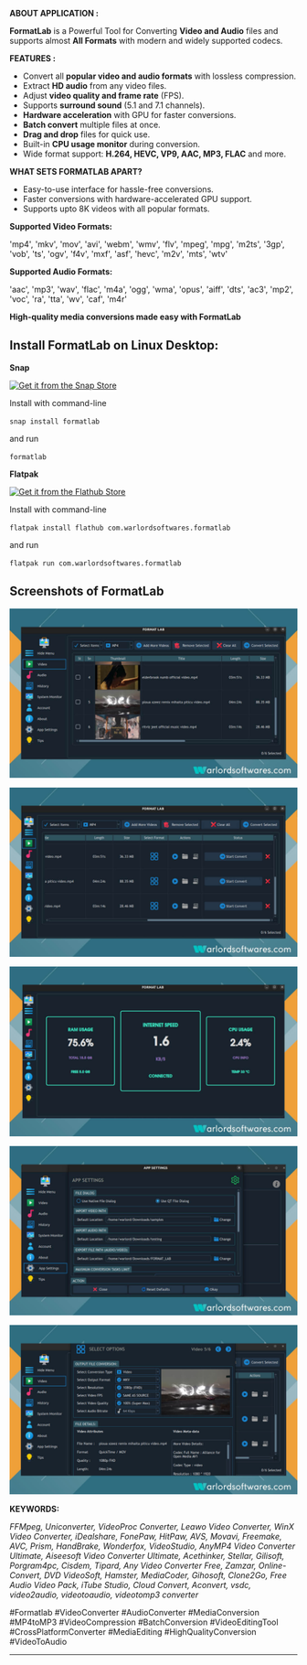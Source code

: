 **ABOUT APPLICATION :**

**FormatLab** is a Powerful Tool for Converting **Video and Audio** files and supports almost **All Formats** with modern and widely supported codecs.

**FEATURES :** 


- Convert all **popular video and audio formats** with lossless compression.
- Extract **HD audio** from any video files.
- Adjust **video quality and frame rate** (FPS).
- Supports **surround sound** (5.1 and 7.1 channels).
- **Hardware acceleration** with GPU for faster conversions.
- **Batch convert** multiple files at once.
- **Drag and drop** files for quick use.
- Built-in **CPU usage monitor** during conversion.
- Wide format support: **H.264, HEVC, VP9, AAC, MP3, FLAC** and more.


**WHAT SETS FORMATLAB APART?** 

- Easy-to-use interface for hassle-free conversions.
- Faster conversions with hardware-accelerated GPU support.
- Supports upto 8K videos with all popular formats.


**Supported Video Formats:**  
  
'mp4', 'mkv', 'mov', 'avi', 'webm', 'wmv', 'flv', 'mpeg', 'mpg', 'm2ts', '3gp', 
'vob', 'ts', 'ogv', 'f4v', 'mxf', 'asf', 'hevc', 'm2v', 'mts', 'wtv'
  
**Supported Audio Formats:**  
  
'aac', 'mp3', 'wav', 'flac', 'm4a', 'ogg', 'wma', 'opus', 'aiff', 'dts', 
'ac3', 'mp2', 'voc', 'ra', 'tta', 'wv', 'caf', 'm4r'  


**High-quality media conversions made easy with FormatLab**



## Install FormatLab on Linux Desktop:

**Snap**

[![Get it from the Snap Store](https://snapcraft.io/static/images/badges/en/snap-store-black.svg)](https://snapcraft.io/formatlab)

Install with command-line

`snap install formatlab`

and run

`formatlab`

**Flatpak**

<a href="https://flathub.org/apps/details/com.warlordsoftwares.formatlab"><img src="https://flathub.org/assets/badges/flathub-badge-en.png"  height="56" width="186" alt="Get it from the Flathub Store" ></a>

Install with command-line

`flatpak install flathub com.warlordsoftwares.formatlab`

and run

`flatpak run com.warlordsoftwares.formatlab`

## Screenshots of FormatLab

![FormatLab](https://raw.githubusercontent.com/rishabh3354/FORMAT_LAB/main/share/screenshots/formatlab-warlordsoftwares_1.jpg?raw=true)

![FormatLab](https://raw.githubusercontent.com/rishabh3354/FORMAT_LAB/main/share/screenshots/formatlab-warlordsoftwares_2.jpg?raw=true)

![FormatLab](https://raw.githubusercontent.com/rishabh3354/FORMAT_LAB/main/share/screenshots/formatlab-warlordsoftwares_3.jpg?raw=true)

![FormatLab](https://raw.githubusercontent.com/rishabh3354/FORMAT_LAB/main/share/screenshots/formatlab-warlordsoftwares_4.jpg?raw=true)

![FormatLab](https://raw.githubusercontent.com/rishabh3354/FORMAT_LAB/main/share/screenshots/formatlab-warlordsoftwares_5.jpg?raw=true)


**KEYWORDS:** 

*FFMpeg, Uniconverter, VideoProc Converter, Leawo Video Converter, WinX Video Converter, iDealshare, FonePaw, HitPaw, AVS, Movavi, Freemake, AVC, Prism, HandBrake, Wonderfox, VideoStudio, AnyMP4 Video Converter Ultimate, Aiseesoft Video Converter Ultimate, Acethinker, Stellar, Gilisoft, Porgram4pc, Cisdem, Tipard, Any Video Converter Free, Zamzar, Online-Convert, DVD VideoSoft, Hamster, MediaCoder, Gihosoft,  Clone2Go, Free Audio Video Pack, iTube Studio, Cloud Convert, Aconvert, vsdc, video2audio, videotoaudio, videotomp3 converter*

#Formatlab
#VideoConverter
#AudioConverter
#MediaConversion
#MP4toMP3
#VideoCompression
#BatchConversion
#VideoEditingTool
#CrossPlatformConverter
#MediaEditing
#HighQualityConversion
#VideoToAudio


---------------------------------------------------------------------------------------------------------------------------------------------
